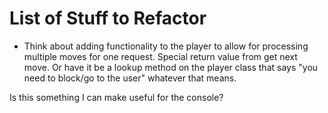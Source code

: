 # List of Stuff to Refactor

- Think about adding functionality to the player to allow for
processing multiple moves for one request. Special return value from
get next move. Or have it be a lookup method on the player class that
says "you need to block/go to the user" whatever that means.

Is this something I can make useful for the console?
